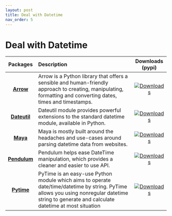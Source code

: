 ```yaml
---
layout: post
title: Deal with Datetime
nav_order: 5
---
```

# Deal with Datetime


| Packages | Description | Downloads (pypi) |
|:--:|:--|:--:|
|  **[Arrow]**   | Arrow is a Python library that offers a sensible and human-friendly approach to creating, manipulating, formatting and converting dates, times and timestamps.                                                                                                                                                                               |    [![Downloads](https://static.pepy.tech/badge/arrow)](https://pepy.tech/project/arrow)    |
| **[Dateutil]** | Dateutil module provides powerful extensions to the standard datetime module, available in Python.                                                                                                                                                                                                                                           | [![Downloads](https://static.pepy.tech/badge/deepecho)](https://pepy.tech/project/deepecho) |
|   **[Maya]**   | Maya is mostly built around the headaches and use-cases around parsing datetime data from websites.                                                                                                                                                                                                                                          |     [![Downloads](https://static.pepy.tech/badge/maya)](https://pepy.tech/project/maya)     |
| **[Pendulum]** | Pendulum helps ease DateTime manipulation, which provides a cleaner and easier to use API.                                                                                                                                                                                                                                                   | [![Downloads](https://static.pepy.tech/badge/pendulum)](https://pepy.tech/project/pendulum) | 
|  **[Pytime]**  | PyTime is an easy-use Python module which aims to operate date/time/datetime by string. PyTime allows you using nonregular datetime string to generate and calculate datetime at most situation                                                                                                                                              |   [![Downloads](https://static.pepy.tech/badge/pytime)](https://pepy.tech/project/pytime)   |
      


[Arrow]: https://github.com/arrow-py/arrow
[Dateutil]: https://github.com/dateutil/dateutil
[Maya]: https://github.com/timofurrer/maya
[Pendulum]: https://github.com/sdispater/pendulum
[Pytime]: https://github.com/shinux/PyTime





